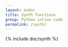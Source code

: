 ```yaml
---
layout: osdoc
title: Synth functions
group: Python inline code
permalink: /synth/
---
```


{% include doc/synth %}
